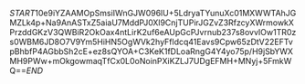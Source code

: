 $START$10e9iYZAAMOpSmsiIWnGJW096lU+5LdryaTYunuXc01MXWWTAhJGMZLk4p+Na9AnASTxZ5aiaU7MddPJ0Xl9CnjTUPirJGZvZ3RfzcyXWrmowkXPrzddGKzV3QWBiR2OkOax4ntLirK2uf6eAUpGcPJvrnub237s8ovvIOw1TR0zs0WBM6JD8O7V9Ym5HiHN5OgWVk2hyFfldcq41Eavs9Cpw65zDtV22EFTvpBhbfP4AGbbSh2cE+ez8sQYOA+C3KeK1fDLoaRngG4Y4yo75p/H9jSbYWXMH9PWw+mOkgowmaqTfCx0L0oNoinPXiKZLJ7UDgEFMH+MNyj+5FmkWQ==$END$